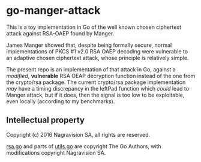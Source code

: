 # go-manger-attack

This is a toy implementation in Go of the well known chosen ciphertext attack against RSA-OAEP found by Manger.

James Manger showed that, despite being formally secure, normal implementations of PKCS #1 v2.0 RSA OAEP decoding were vulnerable to an adaptive chosen ciphertext attack, whose principle is relatively simple.

The present repo is an implementation of that attack in Go, against a *modified*, **vulnerable** RSA OEAP decryption function instead of the one from the crypto/rsa package. The current crypto/rsa package implementation *may* have a timing discrepancy in the leftPad function which *could* lead to Manger attack, but if it does, then the signal is too low to be exploitable, even locally (according to my benchmarks).

## Intellectual property

Copyright (c) 2016 Nagravision SA, all rights are reserved.

[rsa.go](rsa.go) and parts of [utils.go](utils.go) are copyright The Go Authors, with modifications copyright Nagravision SA.
